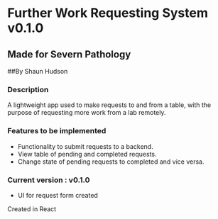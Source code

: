 # Further Work Requesting System v0.1.0

## Made for Severn Pathology
##By Shaun Hudson

### Description
A lightweight app used to make requests to and from a table, with the purpose of requesting more work from a lab remotely.

### Features to be implemented
- Functionality to submit requests to a backend.
- View table of pending and completed requests.
- Change state of pending requests to completed and vice versa.

### Current version : v0.1.0
- UI for request form created

Created in React

